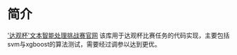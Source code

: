简介
=========================
['达观杯'文本智能处理挑战赛官网](http://www.pkbigdata.com/common/cmpt/)
该库用于达观杯比赛任务的代码实现，主要包括svm与xgboost的算法测试，需要经过调参以达到更优。
